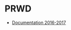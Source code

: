 # PRWD

 - [Documentation 2016-2017](https://drive.google.com/drive/u/0/folders/0B5kPvcQD--_RbXIxT1JBTE96VjQ)